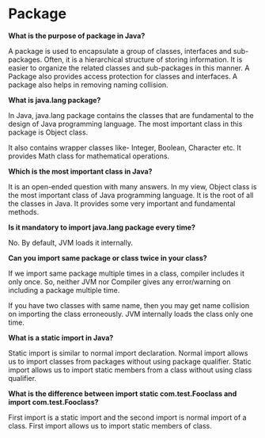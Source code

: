 # Package

**What is the purpose of package in Java?**

A package is used to encapsulate a group of classes, interfaces and sub-packages. Often, it is a hierarchical structure of storing information. It is easier to organize the related classes and sub-packages in this manner. A Package also provides access protection for classes and interfaces. A package also helps in removing naming collision.



**What is java.lang package?**

In Java, java.lang package contains the classes that are fundamental to the design of Java programming language. The most important class in this package is Object class.

It also contains wrapper classes like- Integer, Boolean, Character etc. It provides Math class for mathematical operations.



**Which is the most important class in Java?**

It is an open-ended question with many answers. In my view, Object class is the most important class of Java programming language. It is the root of all the classes in Java. It provides some very important and fundamental methods.



**Is it mandatory to import java.lang package every time?**

No. By default, JVM loads it internally.



**Can you import same package or class twice in your class?**

If we import same package multiple times in a class, compiler includes it only once. So, neither JVM nor Compiler gives any error/warning on including a package multiple time. 

If you have two classes with same name, then you may get name collision on importing the class erroneously. JVM internally loads the class only one time.

**What is a static import in Java?**

Static import is similar to normal import declaration. Normal import allows us to import classes from packages without using package qualifier. Static import allows us to import static members from a class without using class qualifier.



**What is the difference between import static com.test.Fooclass and import com.test.Fooclass?**

First import is a static import and the second import is normal import of a class. First import allows us to import static members of class.